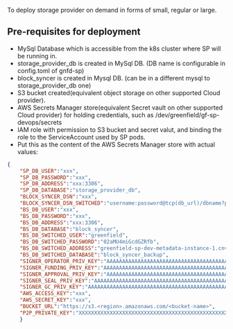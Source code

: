 To deploy storage provider on demand in forms of small, regular or large.

## Pre-requisites for deployment
- MySql Database which is accessible from the k8s cluster where SP will be running in.
- storage_provider_db is created in MySql DB. (DB name is configurable in config.toml of gnfd-sp)
- block_syncer is created in Mysql DB. (can be in a different mysql to storage_provider_db one)
- S3 bucket created(equivalent object storage on other supported Cloud provider).
- AWS Secrets Manager store(equivalent Secret vault on other supported Cloud provider) for holding credentials, such as /dev/greenfield/gf-sp-devops/secrets
- IAM role with permission to S3 bucket and secret valut, and binding the role to the ServiceAccount used by SP pods.
- Put this as the content of the AWS Secrets Manager store with actual values:
```json
{
    "SP_DB_USER":"xxx",
    "SP_DB_PASSWORD":"xxx",
    "SP_DB_ADDRESS":"xxx:3306",
    "SP_DB_DATABASE":"storage_provider_db",
    "BLOCK_SYNCER_DSN":"xxx",
    "BLOCK_SYNCER_DSN_SWITCHED":"username:password@tcp(db_url)/dbname?parseTime=true&multiStatements=true&loc=Local",
    "BS_DB_USER":"xxx",
    "BS_DB_PASSWORD":"xxx",
    "BS_DB_ADDRESS":"xxx:3306",
    "BS_DB_DATABASE":"block_syncer",
    "BS_DB_SWITCHED_USER":"greenfield",
    "BS_DB_SWITCHED_PASSWORD":"02aMU4miGcdGZRfb",
    "BS_DB_SWITCHED_ADDRESS":"greenfield-sp-dev-metadata-instance-1.cnvhwydws6wc.ap-northeast-1.rds.amazonaws.com",
    "BS_DB_SWITCHED_DATABASE":"block_syncer_backup",
    "SIGNER_OPERATOR_PRIV_KEY":"AAAAAAAAAAAAAAAAAAAAAAAAAAAAAAAAAAAAAAAAAAAAAAAAAAAAAAAAAAAAAAAA",
    "SIGNER_FUNDING_PRIV_KEY":"AAAAAAAAAAAAAAAAAAAAAAAAAAAAAAAAAAAAAAAAAAAAAAAAAAAAAAAAAAAAAAAA",
    "SIGNER_APPROVAL_PRIV_KEY":"AAAAAAAAAAAAAAAAAAAAAAAAAAAAAAAAAAAAAAAAAAAAAAAAAAAAAAAAAAAAAAAA",
    "SIGNER_SEAL_PRIV_KEY":"AAAAAAAAAAAAAAAAAAAAAAAAAAAAAAAAAAAAAAAAAAAAAAAAAAAAAAAAAAAAAAAA",
    "SIGNER_GC_PRIV_KEY":"AAAAAAAAAAAAAAAAAAAAAAAAAAAAAAAAAAAAAAAAAAAAAAAAAAAAAAAAAAAAAAAA",
    "AWS_ACCESS_KEY":"xxx",
    "AWS_SECRET_KEY":"xxx",
    "BUCKET_URL":"https://s3.<region>.amazonaws.com/<bucket-name>",
    "P2P_PRIVATE_KEY":"XXXXXXXXXXXXXXXXXXXXXXXXXXXXXXXXXXXXXXXXXXXXXXXXXXXXXXXXXXXXXXXX"
    }
```
